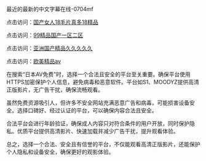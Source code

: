 
最近的最新的中文字幕在线-0704mf

点击访问：<a href="https://cfad.pages.dev/">国产女人18毛片真多18精品</a>

点击访问：<a href="https://gfd-5xg.pages.dev/">99精品国产一区二区</a>

点击访问：<a href="https://fdhf-454.pages.dev/">亚洲国产精品久久久久久</a>

点击访问：<a href="https://bered.pages.dev/">欧美精品aⅴ</a>


在搜索“日本AV免费”时，选择一个合法且安全的平台至关重要。确保平台使用HTTPS加密保护个人信息，避免病毒和恶意软件。平台如S1、MOODYZ提供高清正版影片，无广告干扰，确保流畅观看。

虽然免费资源吸引人，但许多不安全网站充满恶意广告和病毒，可能损害设备安全。选择口碑好、经过认证的平台，可以确保内容合法且安全。

合法平台会进行年龄验证，确保成人内容只对符合条件的用户开放，同时保护隐私。优质平台提供高清影片、快速加载并减少广告干扰，提升观看体验。

总之，选择一个合法、安全且有信誉的平台，不仅能观看高清正版影片，还能保护个人隐私和设备安全，确保更好的观影体验。

<span style="display:none;">[Canonical link](https://github.com/ss20250704/ss17 ）</span>
